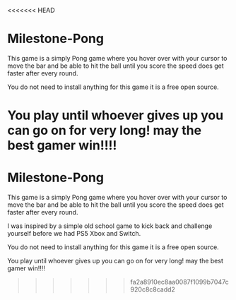 <<<<<<< HEAD
# Milestone-Pong

This game is a simply Pong game where you hover over with your cursor to move the bar and be able to hit the ball until you score the speed does get faster after every round.

You do not need to install anything for this game it is a free open source.

You play until whoever gives up you can go on for very long! may the best gamer win!!!!
=======
# Milestone-Pong
This game is a simply Pong game where you hover over with your cursor to move the bar and be able to hit the ball until you score the speed does get faster after every round.

I was inspired by a simple old school game to kick back and challenge yourself before we had PS5 Xbox and Switch.

You do not need to install anything for this game it is a free open source.

You play until whoever gives up you can go on for very long! may the best gamer win!!!!
>>>>>>> fa2a8910ec8aa0087f1099b7047c920c8c8cadd2
